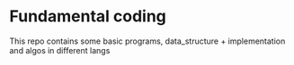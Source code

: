 # Fundamental coding
This repo contains some basic programs, data_structure + implementation and algos in different langs
